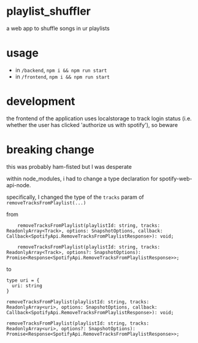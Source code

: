 # playlist_shuffler

a web app to shuffle songs in ur playlists

# usage

- in `/backend`, `npm i && npm run start`
- in `/frontend`, `npm i && npm run start`

# development

the frontend of the application uses localstorage to track login status (i.e. whether the user has clicked 'authorize us with spotify'), so beware

# breaking change

this was probably ham-fisted but I was desperate

within node_modules, i had to change a type declaration for spotify-web-api-node.

specifically, I changed the type of the `tracks` param of `removeTracksFromPlaylist(...)`

from

```
    removeTracksFromPlaylist(playlistId: string, tracks: ReadonlyArray<Track>, options: SnapshotOptions, callback: Callback<SpotifyApi.RemoveTracksFromPlaylistResponse>): void;

    removeTracksFromPlaylist(playlistId: string, tracks: ReadonlyArray<Track>, options?: SnapshotOptions): Promise<Response<SpotifyApi.RemoveTracksFromPlaylistResponse>>;
```

to

```
type uri = {
  uri: string
}

removeTracksFromPlaylist(playlistId: string, tracks: ReadonlyArray<uri>, options: SnapshotOptions, callback: Callback<SpotifyApi.RemoveTracksFromPlaylistResponse>): void;

removeTracksFromPlaylist(playlistId: string, tracks: ReadonlyArray<uri>, options?: SnapshotOptions): Promise<Response<SpotifyApi.RemoveTracksFromPlaylistResponse>>;

```
